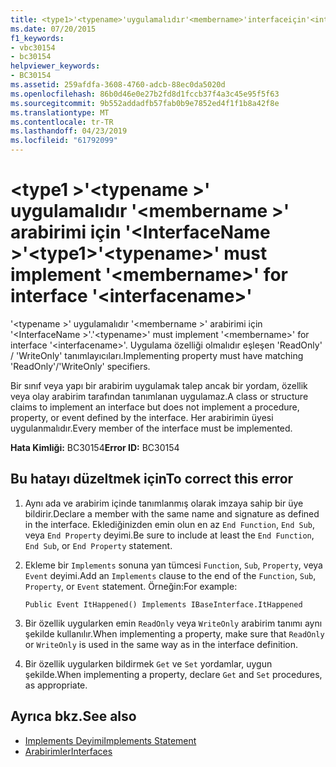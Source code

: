 ```yaml
---
title: <type1>'<typename>'uygulamalıdır'<membername>'interfaceiçin'<interfacename>'
ms.date: 07/20/2015
f1_keywords:
- vbc30154
- bc30154
helpviewer_keywords:
- BC30154
ms.assetid: 259afdfa-3608-4760-adcb-88ec0da5020d
ms.openlocfilehash: 86b0d46e0e27b2fd8d1fccb37f4a3c45e95f5f63
ms.sourcegitcommit: 9b552addadfb57fab0b9e7852ed4f1f1b8a42f8e
ms.translationtype: MT
ms.contentlocale: tr-TR
ms.lasthandoff: 04/23/2019
ms.locfileid: "61792099"
---
```

# <a name="type1typename-must-implement-membername-for-interface-interfacename"></a><span data-ttu-id="71329-102">\<type1 >'\<typename >' uygulamalıdır '\<membername >' arabirimi için '\<InterfaceName >'</span><span class="sxs-lookup"><span data-stu-id="71329-102">\<type1>'\<typename>' must implement '\<membername>' for interface '\<interfacename>'</span></span>
<span data-ttu-id="71329-103">'\<typename >' uygulamalıdır '\<membername >' arabirimi için '\<InterfaceName >'.</span><span class="sxs-lookup"><span data-stu-id="71329-103">'\<typename>' must implement '\<membername>' for interface '\<interfacename>'.</span></span> <span data-ttu-id="71329-104">Uygulama özelliği olmalıdır eşleşen 'ReadOnly' / 'WriteOnly' tanımlayıcıları.</span><span class="sxs-lookup"><span data-stu-id="71329-104">Implementing property must have matching 'ReadOnly'/'WriteOnly' specifiers.</span></span>  
  
 <span data-ttu-id="71329-105">Bir sınıf veya yapı bir arabirim uygulamak talep ancak bir yordam, özellik veya olay arabirim tarafından tanımlanan uygulamaz.</span><span class="sxs-lookup"><span data-stu-id="71329-105">A class or structure claims to implement an interface but does not implement a procedure, property, or event defined by the interface.</span></span> <span data-ttu-id="71329-106">Her arabirimin üyesi uygulanmalıdır.</span><span class="sxs-lookup"><span data-stu-id="71329-106">Every member of the interface must be implemented.</span></span>  
  
 <span data-ttu-id="71329-107">**Hata Kimliği:** BC30154</span><span class="sxs-lookup"><span data-stu-id="71329-107">**Error ID:** BC30154</span></span>  
  
## <a name="to-correct-this-error"></a><span data-ttu-id="71329-108">Bu hatayı düzeltmek için</span><span class="sxs-lookup"><span data-stu-id="71329-108">To correct this error</span></span>  
  
1. <span data-ttu-id="71329-109">Aynı ada ve arabirim içinde tanımlanmış olarak imzaya sahip bir üye bildirir.</span><span class="sxs-lookup"><span data-stu-id="71329-109">Declare a member with the same name and signature as defined in the interface.</span></span> <span data-ttu-id="71329-110">Eklediğinizden emin olun en az `End Function`, `End Sub`, veya `End Property` deyimi.</span><span class="sxs-lookup"><span data-stu-id="71329-110">Be sure to include at least the `End Function`, `End Sub`, or `End Property` statement.</span></span>  
  
2. <span data-ttu-id="71329-111">Ekleme bir `Implements` sonuna yan tümcesi `Function`, `Sub`, `Property`, veya `Event` deyimi.</span><span class="sxs-lookup"><span data-stu-id="71329-111">Add an `Implements` clause to the end of the `Function`, `Sub`, `Property`, or `Event` statement.</span></span> <span data-ttu-id="71329-112">Örneğin:</span><span class="sxs-lookup"><span data-stu-id="71329-112">For example:</span></span>  
  
    ```  
    Public Event ItHappened() Implements IBaseInterface.ItHappened  
    ```  
  
3. <span data-ttu-id="71329-113">Bir özellik uygularken emin `ReadOnly` veya `WriteOnly` arabirim tanımı aynı şekilde kullanılır.</span><span class="sxs-lookup"><span data-stu-id="71329-113">When implementing a property, make sure that `ReadOnly` or `WriteOnly` is used in the same way as in the interface definition.</span></span>  
  
4. <span data-ttu-id="71329-114">Bir özellik uygularken bildirmek `Get` ve `Set` yordamlar, uygun şekilde.</span><span class="sxs-lookup"><span data-stu-id="71329-114">When implementing a property, declare `Get` and `Set` procedures, as appropriate.</span></span>  
  
## <a name="see-also"></a><span data-ttu-id="71329-115">Ayrıca bkz.</span><span class="sxs-lookup"><span data-stu-id="71329-115">See also</span></span>

- [<span data-ttu-id="71329-116">Implements Deyimi</span><span class="sxs-lookup"><span data-stu-id="71329-116">Implements Statement</span></span>](../../../visual-basic/language-reference/statements/implements-statement.md)
- [<span data-ttu-id="71329-117">Arabirimler</span><span class="sxs-lookup"><span data-stu-id="71329-117">Interfaces</span></span>](../../../visual-basic/programming-guide/language-features/interfaces/index.md)

